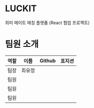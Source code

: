 # LUCKIT
취미 메이트 매칭 플랫폼 (React 협업 프로젝트)

# 팀원 소개

|역할|이름|Github|포지션|
|------|---|---|---|
|팀장|최유정|||
|팀원||||
|팀원||||
|팀원||||
